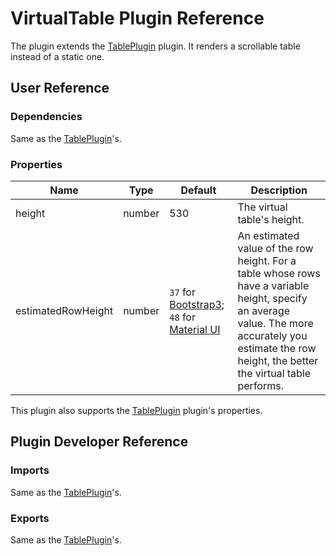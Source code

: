 # VirtualTable Plugin Reference

The plugin extends the [TablePlugin](table-plugin.md) plugin. It renders a scrollable table instead of a static one.

## User Reference

### Dependencies

Same as the [TablePlugin](table-plugin.md#dependencies)'s.

### Properties

Name | Type | Default | Description
-----|------|---------|------------
height | number | 530 | The virtual table's height.
estimatedRowHeight | number | `37` for [Bootstrap3](https://www.npmjs.com/package/@devexpress/dx-react-grid-bootstrap3); `48` for [Material UI](https://www.npmjs.com/package/@devexpress/dx-react-grid-material-ui) | An estimated value of the row height. For a table whose rows have a variable height, specify an average value. The more accurately you estimate the row height, the better the virtual table performs.

This plugin also supports the [TablePlugin](table-plugin.md#properties) plugin's properties.

## Plugin Developer Reference

### Imports

Same as the [TablePlugin](table-plugin.md#imports)'s.

### Exports

Same as the [TablePlugin](table-plugin.md#exports)'s.
